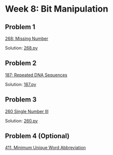 # Week 8: Bit Manipulation

## Problem 1
[268: Missing Number](https://leetcode.com/problems/missing-number/)

Solution: [268.py](268.py)

## Problem 2
[187: Repeated DNA Sequences](https://leetcode.com/problems/repeated-dna-sequences/)

Solution: [187.py](187.py)

## Problem 3
[260 Single Number III](https://leetcode.com/problems/single-number-iii/)

Solution: [260.py](260.py)

## Problem 4 (Optional)
[411. Minimum Unique Word Abbreviation](https://leetcode.com/problems/minimum-unique-word-abbreviation/)
